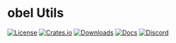 # obel Utils

[![License](https://img.shields.io/badge/license-MIT%2FApache-blue.svg)](https://github.com/obel-engine/obel#license)
[![Crates.io](https://img.shields.io/crates/v/obel_utils.svg)](https://crates.io/crates/obel_utils)
[![Downloads](https://img.shields.io/crates/d/obel_utils.svg)](https://crates.io/crates/obel_utils)
[![Docs](https://docs.rs/obel_utils/badge.svg)](https://docs.rs/obel_utils/latest/obel_utils/)
[![Discord](https://img.shields.io/discord/691052431525675048.svg?label=&logo=discord&logoColor=ffffff&color=7389D8&labelColor=6A7EC2)](https://discord.gg/obel)

